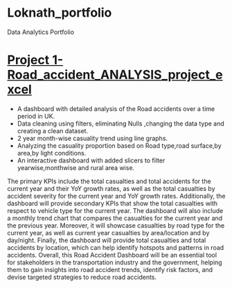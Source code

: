 # Loknath_portfolio
Data Analytics Portfolio

# [Project 1-Road_accident_ANALYSIS_project_excel](https://github.com/loknath24/Road_accident_ANALYSIS_project_excel)
* A dashboard with  detailed analysis of the Road accidents over a time period in UK.
* Data cleaning using filters, eliminating Nulls ,changing the data type and creating a clean dataset.
* 2 year month-wise casuality trend using line graphs.
* Analyzing the casuality proportion based on Road type,road surface,by area,by light conditions.
* An interactive dashboard with added slicers to filter yearwise,monthwise and rural area wise.

The primary KPIs include the total casualties and total accidents for the current year and their YoY growth rates, as well as the total casualties by accident severity for the current year and YoY growth rates. Additionally, the dashboard will provide secondary KPIs that show the total casualties with respect to vehicle type for the current year. The dashboard will also include a monthly trend chart that compares the casualties for the current year and the previous year. Moreover, it will showcase casualties by road type for the current year, as well as current year casualties by area/location and by day/night. Finally, the dashboard will provide total casualties and total accidents by location, which can help identify hotspots and patterns in road accidents. Overall, this Road Accident Dashboard will be an essential tool for stakeholders in the transportation industry and the government, helping them to gain insights into road accident trends, identify risk factors, and devise targeted strategies to reduce road accidents.
